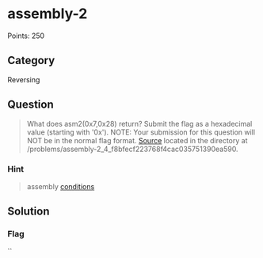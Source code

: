 # assembly-2
Points: 250

## Category
Reversing

## Question
>What does asm2(0x7,0x28) return? Submit the flag as a hexadecimal value (starting with '0x'). NOTE: Your submission for this question will NOT be in the normal flag format. [Source](files/loop_asm_rev.S) located in the directory at /problems/assembly-2_4_f8bfecf223768f4cac035751390ea590. 

### Hint
>assembly [conditions](https://www.tutorialspoint.com/assembly_programming/assembly_conditions.htm)

## Solution


### Flag
``

